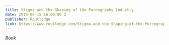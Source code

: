 ```yaml
---
title: Stigma and the Shaping of the Pornography Industry
date: 2015-06-15 16:00:00 Z
publisher: Routledge
link: https://www.routledge.com/Stigma-and-the-Shaping-of-the-Pornography-Industry/Voss/p/book/9780203568514
---
```


*Book*